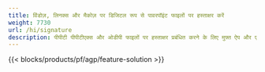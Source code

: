 ```yaml
---
title: विंडोज़, लिनक्स और मैकोज़ पर डिजिटल रूप से पावरपॉइंट फाइलों पर हस्ताक्षर करें
weight: 7730
url: /hi/signature
description: पीपीटी पीपीटीएक्स और ओडीपी फाइलों पर हस्ताक्षर प्रबंधित करने के लिए मुफ्त ऐप और एपीआई
---
```


{{< blocks/products/pf/agp/feature-solution >}} 

